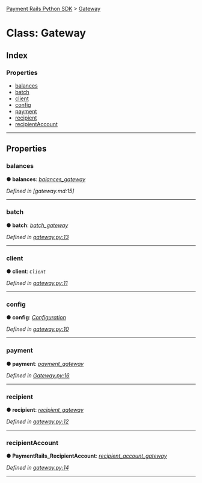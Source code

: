 [Payment Rails Python SDK](../README.md) > [Gateway](../classes/gateway.md)



# Class: Gateway

## Index

### Properties

* [balances](gateway.md#balances)
* [batch](gateway.md#batch)
* [client](gateway.md#client)
* [config](gateway.md#config)
* [payment](gateway.md#payment)
* [recipient](gateway.md#recipient)
* [recipientAccount](gateway.md#recipientaccount)



---
## Properties
<a id="balances"></a>

###  balances

**●  balances**:  *[balances_gateway](balancesgateway.md)* 

*Defined in [gateway.md:15]*





___

<a id="batch"></a>

###  batch

**●  batch**:  *[batch_gateway](batchgateway.md)* 

*Defined in [gateway.py:13](https://github.com/PaymentRails/python-sdk/tree/master/paymentrails/gateway.py#L13)*





___

<a id="client"></a>

###  client

**●  client**:  *`Client`* 

*Defined in [gateway.py:11](https://github.com/PaymentRails/python-sdk/tree/master/paymentrails/gateway.py#L11)*





___

<a id="config"></a>

###  config

**●  config**:  *[Configuration](configuration.md)* 

*Defined in [gateway.py:10](https://github.com/PaymentRails/python-sdk/tree/master/paymentrails/gateway.py#L10)*





___

<a id="payment"></a>

###  payment

**●  payment**:  *[payment_gateway](paymentgateway.md)* 

*Defined in [Gateway.py:16](https://github.com/PaymentRails/python-sdk/tree/master/paymentrails/gateway.py#L16)*





___

<a id="recipient"></a>

###  recipient

**●  recipient**:  *[recipient_gateway](recipientgateway.md)* 

*Defined in [gateway.py:12](https://github.com/PaymentRails/python-sdk/tree/master/paymentrails/gateway.py#L12)*





___

<a id="recipientaccount"></a>

###  recipientAccount

**●  PaymentRails_RecipientAccount**:  *[recipient_account_gateway](recipientaccountgateway.md)* 

*Defined in [gateway.py:14](https://github.com/PaymentRails/python-sdk/tree/master/paymentrails/gateway.py#L14)*





___


